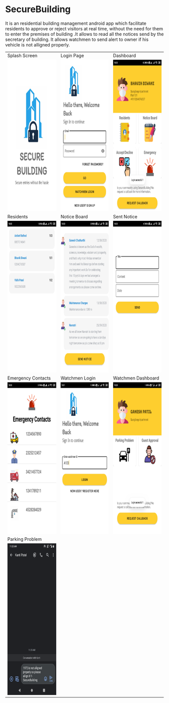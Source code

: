 # SecureBuilding
It is an residential building management android app which facilitate residents to approve or reject visitors at real time,
without the need for them to enter the premises of building .It allows to read all the notices send by the secretary of
building. It allows watchmen to send alert to owner if his vehicle is not alligned properly.


<table align="center">
  <tr>
    <td>Splash Screen</td>
     <td>Login Page</td>
     <td>Dashboard</td>
  </tr>
  <tr>
    <td><img src="Screenshots/Screenshot_2020-12-05-09-59-47-639_com.example.sdl.jpg" width=270 height=480></td>
    <td><img src="Screenshots/Screenshot_2020-12-05-09-59-53-657_com.example.sdl.jpg" width=270 height=480></td>
    <td><img src="Screenshots/Screenshot_2020-12-05-10-00-20-948_com.example.sdl.jpg" width=270 height=480></td>
  </tr>
  
  <tr>
    <td>Residents</td>
     <td>Notice Board</td>
     <td>Sent Notice</td>
  </tr>
  <tr>
    <td><img src="Screenshots/Screenshot_2020-12-05-10-00-29-212_com.example.sdl.jpg" width=270 height=480></td>
    <td><img src="Screenshots/Screenshot_2020-12-05-10-00-35-540_com.example.sdl.jpg" width=270 height=480></td>
    <td><img src="Screenshots/Screenshot_2020-12-05-10-00-41-928_com.example.sdl.jpg" width=270 height=480></td>
  </tr>
  <tr>
    <td>Emergency Contacts</td>
     <td>Watchmen Login</td>
     <td>Watchmen Dashboard</td>
  </tr>
  <tr>
    <td><img src="Screenshots/Screenshot_2020-12-05-10-00-46-905_com.example.sdl.jpg" width=270 height=480></td>
    <td><img src="Screenshots/Screenshot_2020-12-05-10-01-25-108_com.example.sdl.jpg" width=270 height=480></td>
    <td><img src="Screenshots/Screenshot_2020-12-05-10-28-46-520_com.example.sdl.jpg" width=270 height=480></td>
  </tr>
   <tr>
    <td>Parking Problem</td>
  </tr>
  <tr>
    <td><img src="Screenshots/Screenshot_20201210-112518.png" width=270 height=480></td>
  </tr>
 </table>
